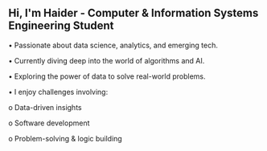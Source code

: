 ## Hi, I'm Haider - Computer & Information Systems Engineering Student

• Passionate about data science, analytics, and emerging tech.

• Currently diving deep into the world of algorithms and AI.

• Exploring the power of data to solve real-world problems.

• I enjoy challenges involving:

   o Data-driven insights
  
   o Software development
  
   o Problem-solving & logic building

